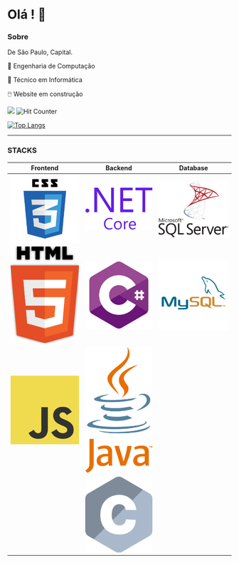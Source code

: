 # Olá ! :vulcan_salute:

### Sobre

De São Paulo, Capital.

:medal_sports: Engenharia de Computação

:medal_sports: Técnico em Informática

:computer_mouse: Website em construção

![](https://komarev.com/ghpvc/?username=vitor-brs) ![Hit Counter](https://visitor-badge.laobi.icu/badge?page_id=vitor-brs.vitor-brs)

[![Top Langs](https://github-readme-stats.vercel.app/api/top-langs/?username=vitor-brs&layout=compact)](https://github.com/vitor-brs/github-readme-stats)

<hr>

### STACKS

| Frontend                 | Backend                                     | Database                                   |
| ------------------------ | ------------------------------------------- | ------------------------------------------ |
| ![](css3.svg)            | ![](dot-net-core-7.svg)                     | ![](microsoft-sql-server-seeklogo.com.svg) |
| ![](html5.svg)           | ![](c--4.svg)                               | ![](mysql-5.svg)                           |
| ![](logo-javascript.svg) | ![](java-4.svg)                             |                                            |
|                          | ![](c-2975.svg) |                                            |
